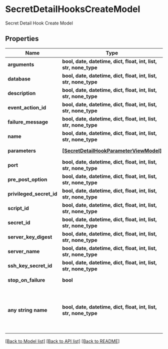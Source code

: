 # SecretDetailHooksCreateModel

Secret Detail Hook Create Model

## Properties
Name | Type | Description | Notes
------------ | ------------- | ------------- | -------------
**arguments** | **bool, date, datetime, dict, float, int, list, str, none_type** | Arguments | [optional] 
**database** | **bool, date, datetime, dict, float, int, list, str, none_type** | Database | [optional] 
**description** | **bool, date, datetime, dict, float, int, list, str, none_type** | Hook Description | [optional] 
**event_action_id** | **bool, date, datetime, dict, float, int, list, str, none_type** | Event Action Id | [optional] 
**failure_message** | **bool, date, datetime, dict, float, int, list, str, none_type** | Failure MEssage | [optional] 
**name** | **bool, date, datetime, dict, float, int, list, str, none_type** | Hook Name | [optional] 
**parameters** | [**[SecretDetailHookParameterViewModel]**](SecretDetailHookParameterViewModel.md) | Hook Parameters | [optional] 
**port** | **bool, date, datetime, dict, float, int, list, str, none_type** | Port | [optional] 
**pre_post_option** | **bool, date, datetime, dict, float, int, list, str, none_type** | Hook Pre or Post Option | [optional] 
**privileged_secret_id** | **bool, date, datetime, dict, float, int, list, str, none_type** | Privileged Secret Id | [optional] 
**script_id** | **bool, date, datetime, dict, float, int, list, str, none_type** | Script Id | [optional] 
**secret_id** | **bool, date, datetime, dict, float, int, list, str, none_type** | Secret Id | [optional] 
**server_key_digest** | **bool, date, datetime, dict, float, int, list, str, none_type** | Server Key Digest | [optional] 
**server_name** | **bool, date, datetime, dict, float, int, list, str, none_type** | Server Name | [optional] 
**ssh_key_secret_id** | **bool, date, datetime, dict, float, int, list, str, none_type** | SSH Key Secret Id | [optional] 
**stop_on_failure** | **bool** | Stop On Failure | [optional] 
**any string name** | **bool, date, datetime, dict, float, int, list, str, none_type** | any string name can be used but the value must be the correct type | [optional]

[[Back to Model list]](../README.md#documentation-for-models) [[Back to API list]](../README.md#documentation-for-api-endpoints) [[Back to README]](../README.md)


